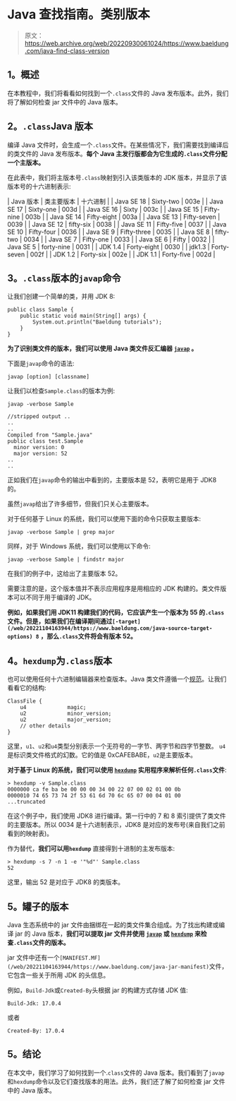 # Java 查找指南。类别版本

> 原文：<https://web.archive.org/web/20220930061024/https://www.baeldung.com/java-find-class-version>

## **1。概述**

在本教程中，我们将看看如何找到一个`.class`文件的 Java 发布版本。此外，我们将了解如何检查 jar 文件中的 Java 版本。

## **2。`.class`Java 版本**

编译 Java 文件时，会生成一个`.class`文件。在某些情况下，我们需要找到编译后的类文件的 Java 发布版本。**每个 Java 主发行版都会为它生成的`.class`文件分配一个主版本。**

在此表中，我们将主版本号`.class`映射到引入该类版本的 JDK 版本，并显示了该版本号的十六进制表示:

| Java 版本 | 类主要版本 | 十六进制 |
| Java SE 18 | Sixty-two | 003e |
| Java SE 17 | Sixty-one | 003d |
| Java SE 16 | Sixty | 003c |
| Java SE 15 | Fifty-nine | 003b |
| Java SE 14 | Fifty-eight | 003a |
| Java SE 13 | Fifty-seven | 0039 |
| Java SE 12 | fifty-six | 0038 |
| Java SE 11 | Fifty-five | 0037 |
| Java SE 10 | Fifty-four | 0036 |
| Java SE 9 | Fifty-three | 0035 |
| Java SE 8 | fifty-two | 0034 |
| Java SE 7 | Fifty-one | 0033 |
| Java SE 6 | Fifty | 0032 |
| Java SE 5 | forty-nine | 0031 |
| JDK 1.4 | Forty-eight | 0030 |
| jdk1.3 | Forty-seven | 002f |
| JDK 1.2 | Forty-six | 002e |
| JDK 1.1 | Forty-five | 002d |

## **3。`.class`版本**的`javap`命令

让我们创建一个简单的类，并用 JDK 8:

```
public class Sample {
    public static void main(String[] args) {
        System.out.println("Baeldung tutorials");
    }
}
```

**为了识别类文件的版本，我们可以使用 Java 类文件反汇编器 [`javap`](/web/20221104163944/https://www.baeldung.com/java-class-view-bytecode#javaCommandLine) 。**

下面是`javap`命令的语法:

```
javap [option] [classname]
```

让我们以检查`Sample.class`的版本为例:

```
javap -verbose Sample

//stripped output ..
..
..
Compiled from "Sample.java"
public class test.Sample
  minor version: 0
  major version: 52
..
.. 
```

正如我们在`javap`命令的输出中看到的，主要版本是 52，表明它是用于 JDK8 的。

虽然`javap`给出了许多细节，但我们只关心主要版本。

对于任何基于 Linux 的系统，我们可以使用下面的命令只获取主要版本:

```
javap -verbose Sample | grep major
```

同样，对于 Windows 系统，我们可以使用以下命令:

```
javap -verbose Sample | findstr major
```

在我们的例子中，这给出了主要版本 52。

需要注意的是，这个版本值并不表示应用程序是用相应的 JDK 构建的。类文件版本可以不同于用于编译的 JDK。

**例如，如果我们用 JDK11 构建我们的代码，它应该产生一个版本为 55 的`.class`文件。但是，如果我们在编译期间通过`[-target](/web/20221104163944/https://www.baeldung.com/java-source-target-options) 8`** **，那么`.class`文件将会有版本 52。**

## **4。`hexdump`为`.class`版本**

也可以使用任何十六进制编辑器来检查版本。Java 类文件遵循一个[规范](https://web.archive.org/web/20221104163944/https://en.wikipedia.org/wiki/Java_class_file)。让我们看看它的结构:

```
ClassFile {
    u4             magic;
    u2             minor_version;
    u2             major_version;
    // other details
}
```

这里，`u1`、`u2`和`u4`类型分别表示一个无符号的一字节、两字节和四字节整数。
`u4`是标识类文件格式的幻数。它的值是 0xCAFEBABE，`u2`是主要版本。

**对于基于 Linux 的系统，我们可以使用 [`hexdump`](/web/20221104163944/https://www.baeldung.com/linux/create-hex-dump#using-hexdump) 实用程序来解析任何`.class`文件**:

```
> hexdump -v Sample.class
0000000 ca fe ba be 00 00 00 34 00 22 07 00 02 01 00 0b
0000010 74 65 73 74 2f 53 61 6d 70 6c 65 07 00 04 01 00
...truncated 
```

在这个例子中，我们使用 JDK8 进行编译。第一行中的 7 和 8 索引提供了类文件的主要版本。所以 0034 是十六进制表示，JDK8 是对应的发布号(来自我们之前看到的映射表)。

作为替代，**我们可以用`hexdump`** 直接得到十进制的主发布版本:

```
> hexdump -s 7 -n 1 -e '"%d"' Sample.class
52
```

这里，输出 52 是对应于 JDK8 的类版本。

## **5。罐子的版本**

Java 生态系统中的 jar 文件由捆绑在一起的类文件集合组成。为了找出构建或编译 jar 的 Java 版本，**我们可以提取 jar 文件并使用 [`javap`](/web/20221104163944/https://www.baeldung.com/java-class-view-bytecode#javaCommandLine) 或 [`hexdump`](/web/20221104163944/https://www.baeldung.com/linux/create-hex-dump#using-hexdump) 来检查`.class`文件的版本。**

jar 文件中还有一个`[MANIFEST.MF](/web/20221104163944/https://www.baeldung.com/java-jar-manifest)`文件，它包含一些关于所用 JDK 的头信息。

例如，`Build-Jdk`或`Created-By`头根据 jar 的构建方式存储 JDK 值:

```
Build-Jdk: 17.0.4
```

或者

```
Created-By: 17.0.4
```

## **5。结论**

在本文中，我们学习了如何找到一个.`class`文件的 Java 版本。我们看到了`javap`和`hexdump`命令以及它们查找版本的用法。此外，我们还了解了如何检查 jar 文件中的 Java 版本。